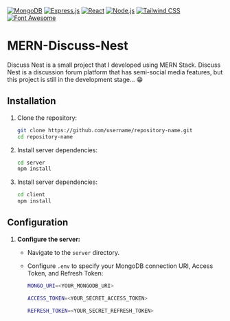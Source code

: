 [![MongoDB](https://img.shields.io/badge/MongoDB-4EA94B?style=for-the-badge&logo=mongodb&logoColor=white)](https://www.mongodb.com/)
[![Express.js](https://img.shields.io/badge/Express.js-000000?style=for-the-badge&logo=express&logoColor=white)](https://expressjs.com/)
[![React](https://img.shields.io/badge/React-61DAFB?style=for-the-badge&logo=react&logoColor=white)](https://reactjs.org/)
[![Node.js](https://img.shields.io/badge/Node.js-339933?style=for-the-badge&logo=node.js&logoColor=white)](https://nodejs.org/)
[![Tailwind CSS](https://img.shields.io/badge/Tailwind%20CSS-38B2AC?style=for-the-badge&logo=tailwind-css&logoColor=white)](https://tailwindcss.com/)
[![Font Awesome](https://img.shields.io/badge/FontAwesome-339933?style=for-the-badge&logo=font-awesome&logoColor=white)](https://fontawesome.com/)

 
 # MERN-Discuss-Nest
Discuss Nest is a small project that I developed using MERN Stack. Discuss Nest is a discussion forum platform that has semi-social media features, but this project is still in the development stage... 😁



 ## Installation

1. Clone the repository:

   ```bash
   git clone https://github.com/username/repository-name.git
   cd repository-name
   
2. Install server dependencies:

   ```bash
   cd server
   npm install

3. Install server dependencies:

   ```bash
   cd client
   npm install


## Configuration

1. **Configure the server:**

    - Navigate to the `server` directory.
    
    - Configure `.env` to specify your MongoDB connection URI, Access Token, and Refresh Token:

        ```bash
       MONGO_URI=<YOUR_MONGODB_URI>
        ```
        ```bash
       ACCESS_TOKEN=<YOUR_SECRET_ACCESS_TOKEN>
        ```
        ```bash
       REFRESH_TOKEN=<YOUR_SECRET_REFRESH_TOKEN>
